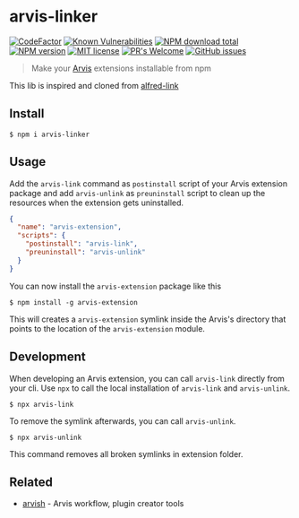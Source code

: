 # arvis-linker
[![CodeFactor](https://www.codefactor.io/repository/github/jopemachine/arvis-linker/badge)](https://www.codefactor.io/repository/github/jopemachine/arvis-linker)
[![Known Vulnerabilities](https://snyk.io/test/github/jopemachine/arvis-linker/badge.svg)]()
[![NPM download total](https://img.shields.io/npm/dt/arvis-linker)](http://badge.fury.io/js/arvis-linker)
[![NPM version](https://badge.fury.io/js/arvis-linker.svg)](http://badge.fury.io/js/arvis-linker)
[![MIT license](https://img.shields.io/badge/License-MIT-blue.svg)](https://lbesson.mit-license.org/)
[![PR's Welcome](https://img.shields.io/badge/PRs-welcome-brightgreen.svg?style=flat)](http://makeapullrequest.com)
[![GitHub issues](https://img.shields.io/github/issues/jopemachine/arvis-linker.svg)](https://GitHub.com/jopemachine/arvis-linker/issues/)

> Make your [Arvis](https://github.com/jopemachine/arvis) extensions installable from npm

This lib is inspired and cloned from [alfred-link](https://github.com/SamVerschueren/alfred-link/blob/master/readme.md)

## Install

```
$ npm i arvis-linker
```

## Usage

Add the `arvis-link` command as `postinstall` script of your Arvis extension package and add `arvis-unlink` as `preuninstall` script to clean up the resources when the extension gets uninstalled.

```json
{
  "name": "arvis-extension",
  "scripts": {
    "postinstall": "arvis-link",
    "preuninstall": "arvis-unlink"
  }
}
```

You can now install the `arvis-extension` package like this

```
$ npm install -g arvis-extension
```

This will creates a `arvis-extension` symlink inside the Arvis's directory that points to the location of the `arvis-extension` module.

## Development

When developing an Arvis extension, you can call `arvis-link` directly from your cli. Use `npx` to call the local installation of `arvis-link` and `arvis-unlink`.

```
$ npx arvis-link
```

To remove the symlink afterwards, you can call `arvis-unlink`.

```
$ npx arvis-unlink
```

This command removes all broken symlinks in extension folder.

## Related

- [arvish](https://github.com/jopemachine/arvish) - Arvis workflow, plugin creator tools
